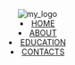 <html>
    <head>
        <title>SWATHI</title>
        <link rel="stylesheet" href="/styles.css">
        <link rel="icon" href="1904670-account-avatar-contact-picture-profile-user-user-icon_122520.ico">
        <body>
            <header>
                <div class="logo">
                    <img src="—Pngtree—dark blue abstract brush stroke_5319092.png" alt="my_logo" class="logo-img">
                </div>
                <div class="nav">
                    <li class="nav-items">
                    <a href="#" class="home">HOME</a>
                    </li>
                    <li class="nav_items">
                        <a href="#" class="about">ABOUT</a>
                    </li>
                    <li class="nav-items">
                        <a href="#" class="education">EDUCATION</a> 
                    </li>
                    <li class="nav-items">
                        <a href="#" class="contacts">CONTACTS</a>
                        </li>
                </div>
            </header>
        </body>
    </head>
</html>
